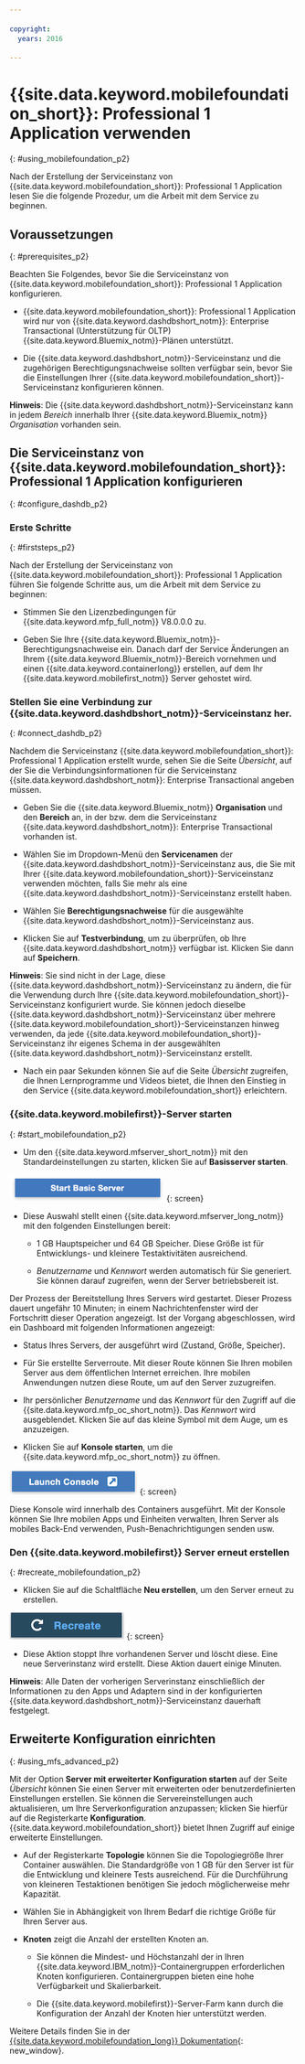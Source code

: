 ```yaml
---

copyright:
  years: 2016

---
```


#	{{site.data.keyword.mobilefoundation_short}}: Professional 1 Application verwenden
{: #using_mobilefoundation_p2}


Nach der Erstellung der Serviceinstanz von {{site.data.keyword.mobilefoundation_short}}: Professional 1 Application lesen Sie die folgende Prozedur, um die Arbeit mit dem Service zu beginnen. 

## Voraussetzungen
{: #prerequisites_p2}

Beachten Sie Folgendes, bevor Sie die Serviceinstanz von {{site.data.keyword.mobilefoundation_short}}: Professional 1 Application konfigurieren. 
* {{site.data.keyword.mobilefoundation_short}}: Professional 1 Application wird  nur von {{site.data.keyword.dashdbshort_notm}}: Enterprise Transactional (Unterstützung für OLTP) {{site.data.keyword.Bluemix_notm}}-Plänen unterstützt. 

* Die {{site.data.keyword.dashdbshort_notm}}-Serviceinstanz und die zugehörigen Berechtigungsnachweise sollten verfügbar sein, bevor Sie die Einstellungen Ihrer {{site.data.keyword.mobilefoundation_short}}-Serviceinstanz konfigurieren können.

**Hinweis**: Die {{site.data.keyword.dashdbshort_notm}}-Serviceinstanz kann in jedem *Bereich* innerhalb Ihrer {{site.data.keyword.Bluemix_notm}} *Organisation* vorhanden sein.  

## Die Serviceinstanz von {{site.data.keyword.mobilefoundation_short}}: Professional 1 Application konfigurieren
{: #configure_dashdb_p2}

###  Erste Schritte
{: #firststeps_p2}

Nach der Erstellung der Serviceinstanz von {{site.data.keyword.mobilefoundation_short}}: Professional 1 Application führen Sie folgende Schritte aus, um die Arbeit mit dem Service zu beginnen: 

* Stimmen Sie den Lizenzbedingungen für {{site.data.keyword.mfp_full_notm}} V8.0.0.0 zu.

* Geben Sie Ihre {{site.data.keyword.Bluemix_notm}}-Berechtigungsnachweise ein. Danach darf der Service Änderungen an Ihrem {{site.data.keyword.Bluemix_notm}}-Bereich vornehmen und einen {{site.data.keyword.containerlong}} erstellen, auf dem Ihr {{site.data.keyword.mobilefirst_notm}} Server gehostet wird.


### Stellen Sie eine Verbindung zur {{site.data.keyword.dashdbshort_notm}}-Serviceinstanz her. 
{: #connect_dashdb_p2}

Nachdem die Serviceinstanz {{site.data.keyword.mobilefoundation_short}}: Professional 1 Application erstellt wurde, sehen Sie die Seite *Übersicht*, auf der Sie die Verbindungsinformationen für die Serviceinstanz {{site.data.keyword.dashdbshort_notm}}: Enterprise Transactional angeben müssen. 

* Geben Sie die {{site.data.keyword.Bluemix_notm}} **Organisation** und den **Bereich** an, in der bzw. dem die Serviceinstanz {{site.data.keyword.dashdbshort_notm}}: Enterprise Transactional vorhanden ist. 
* Wählen Sie im Dropdown-Menü den **Servicenamen** der {{site.data.keyword.dashdbshort_notm}}-Serviceinstanz aus, die Sie mit Ihrer {{site.data.keyword.mobilefoundation_short}}-Serviceinstanz verwenden möchten, falls Sie mehr als eine {{site.data.keyword.dashdbshort_notm}}-Serviceinstanz erstellt haben. 
* Wählen Sie **Berechtigungsnachweise** für die ausgewählte {{site.data.keyword.dashdbshort_notm}}-Serviceinstanz aus. 

* Klicken Sie auf **Testverbindung**, um zu überprüfen, ob Ihre {{site.data.keyword.dashdbshort_notm}} verfügbar ist. Klicken Sie dann auf **Speichern**.

**Hinweis**: Sie sind nicht in der Lage, diese {{site.data.keyword.dashdbshort_notm}}-Serviceinstanz zu ändern, die für die Verwendung durch Ihre {{site.data.keyword.mobilefoundation_short}}-Serviceinstanz konfiguriert wurde. Sie können jedoch dieselbe {{site.data.keyword.dashdbshort_notm}}-Serviceinstanz über mehrere {{site.data.keyword.mobilefoundation_short}}-Serviceinstanzen hinweg verwenden, da jede {{site.data.keyword.mobilefoundation_short}}-Serviceinstanz ihr eigenes Schema in der ausgewählten {{site.data.keyword.dashdbshort_notm}}-Serviceinstanz erstellt.

* Nach ein paar Sekunden können Sie auf die Seite *Übersicht* zugreifen, die Ihnen Lernprogramme und Videos bietet, die Ihnen den Einstieg in den Service {{site.data.keyword.mobilefoundation_short}} erleichtern. 

### {{site.data.keyword.mobilefirst}}-Server starten
{: #start_mobilefoundation_p2}

* Um den {{site.data.keyword.mfserver_short_notm}} mit den Standardeinstellungen zu starten, klicken Sie auf **Basisserver starten**.

![Basisserver starten](images/start_basic_server.png "Abbildung 1. Basisserver starten")
{: screen}
* Diese Auswahl stellt einen {{site.data.keyword.mfserver_long_notm}} mit den folgenden Einstellungen bereit: 
    -  1 GB Hauptspeicher und 64 GB Speicher. Diese Größe ist für Entwicklungs- und kleinere Testaktivitäten ausreichend. 

    -	*Benutzername* und *Kennwort* werden automatisch
für Sie generiert. Sie können darauf zugreifen, wenn der Server betriebsbereit ist.

Der Prozess der Bereitstellung Ihres Servers wird gestartet. Dieser Prozess dauert ungefähr 10 Minuten;
in einem Nachrichtenfenster wird der Fortschritt dieser Operation angezeigt. Ist der Vorgang abgeschlossen, wird ein Dashboard mit folgenden
Informationen angezeigt:

  -	Status Ihres Servers, der ausgeführt wird (Zustand, Größe, Speicher).

  -	Für Sie erstellte Serverroute. Mit dieser Route können Sie Ihren mobilen Server aus dem öffentlichen Internet
erreichen. Ihre mobilen Anwendungen nutzen diese Route, um auf den Server zuzugreifen.

  -	Ihr persönlicher *Benutzername* und das *Kennwort* für den Zugriff auf die {{site.data.keyword.mfp_oc_short_notm}}. Das *Kennwort* wird ausgeblendet. Klicken Sie auf das kleine Symbol mit dem Auge, um es anzuzeigen.

*	Klicken Sie auf **Konsole starten**, um die {{site.data.keyword.mfp_oc_short_notm}} zu öffnen.

![Konsole starten](images/launch_console.png "Abbildung 2. Konsole starten")
{: screen}

Diese Konsole wird innerhalb des Containers ausgeführt. Mit der Konsole können Sie Ihre mobilen Apps und Einheiten verwalten, Ihren Server als mobiles Back-End verwenden, Push-Benachrichtigungen senden usw. 

### Den {{site.data.keyword.mobilefirst}} Server erneut erstellen
{: #recreate_mobilefoundation_p2}

*	Klicken Sie auf die Schaltfläche **Neu erstellen**, um den Server erneut zu erstellen. 

![Neu erstellen](images/recreate.png "Abbildung 3. Neu erstellen")
{: screen}

* Diese Aktion stoppt Ihre vorhandenen Server und löscht diese. Eine neue Serverinstanz wird erstellt. Diese Aktion
dauert einige Minuten.

**Hinweis**: Alle Daten der vorherigen Serverinstanz einschließlich der Informationen zu den Apps und Adaptern sind in der konfigurierten {{site.data.keyword.dashdbshort_notm}}-Serviceinstanz dauerhaft festgelegt. 

##	Erweiterte Konfiguration einrichten
{: #using_mfs_advanced_p2}

Mit der Option **Server mit erweiterter Konfiguration starten** auf der Seite *Übersicht* können Sie einen Server mit erweiterten oder benutzerdefinierten Einstellungen erstellen. Sie können die
Servereinstellungen auch aktualisieren, um Ihre Serverkonfiguration anzupassen; klicken Sie hierfür auf die
Registerkarte **Konfiguration**. {{site.data.keyword.mobilefoundation_short}} bietet Ihnen Zugriff auf einige erweiterte Einstellungen. 

*	Auf der Registerkarte **Topologie** können Sie die Topologiegröße Ihrer Container auswählen. Die Standardgröße von 1 GB für den Server ist für die Entwicklung und kleinere Tests ausreichend. Für die Durchführung von kleineren Testaktionen benötigen Sie jedoch möglicherweise mehr Kapazität. 
  - Wählen Sie in Abhängigkeit von Ihrem Bedarf die richtige Größe für Ihren Server aus. 

  - **Knoten** zeigt die Anzahl der erstellten Knoten an. 
      - Sie können die Mindest- und Höchstanzahl der in Ihren {{site.data.keyword.IBM_notm}}-Containergruppen erforderlichen Knoten konfigurieren. Containergruppen bieten eine hohe Verfügbarkeit und Skalierbarkeit.

      - Die {{site.data.keyword.mobilefirst}}-Server-Farm kann durch die Konfiguration der Anzahl der Knoten hier unterstützt werden. 

Weitere Details finden Sie in der [{{site.data.keyword.mobilefoundation_long}} Dokumentation](https://www.ibm.com/support/knowledgecenter/SSHS8R_8.0.0/wl_welcome.html){: new_window}. 
